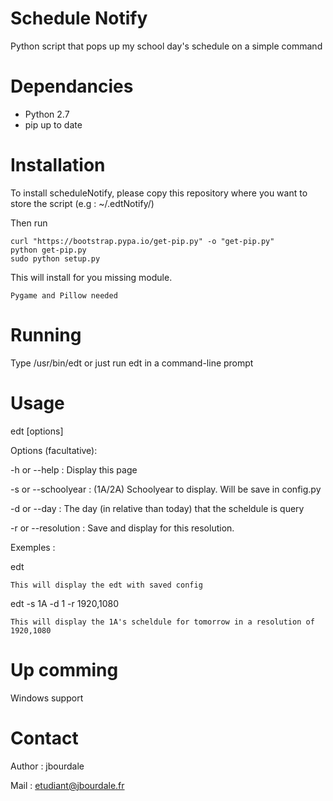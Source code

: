 # Schedule Notify

Python script that pops up my school day's schedule on a simple command

# Dependancies

  - Python 2.7
  - pip up to date
  
# Installation
  
  To install scheduleNotify, please copy this repository where you want to store the script (e.g : ~/.edtNotify/)
  
  Then run
  
    curl "https://bootstrap.pypa.io/get-pip.py" -o "get-pip.py"
    python get-pip.py
    sudo python setup.py

  This will install for you missing module. 
  
    Pygame and Pillow needed

# Running
 
 Type /usr/bin/edt or just run edt in a command-line prompt

# Usage

 edt [options]

 Options (facultative): 
 
  -h or --help : Display this page
 
  -s or --schoolyear : (1A/2A) Schoolyear to display. Will be save in config.py 
 
  -d or --day : The day (in relative than today) that the scheldule is query
 
  -r or --resolution : Save and display for this resolution.

 Exemples : 
 
  edt
 
    This will display the edt with saved config
  
  edt -s 1A -d 1 -r 1920,1080
  
    This will display the 1A's scheldule for tomorrow in a resolution of 1920,1080
 
# Up comming

  Windows support
 
# Contact

  Author : jbourdale
  
  Mail : etudiant@jbourdale.fr
